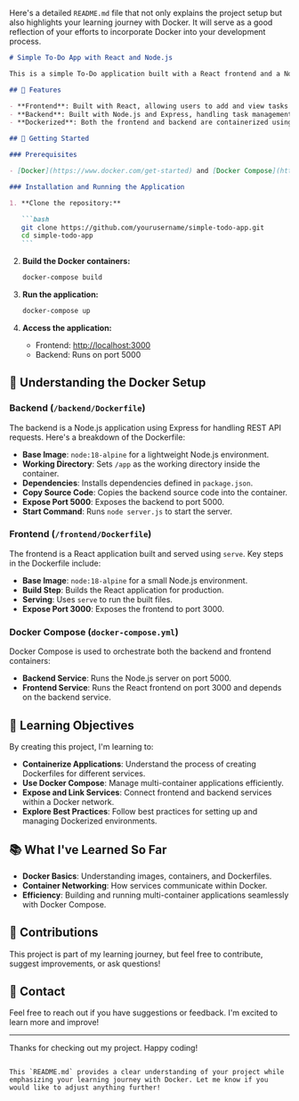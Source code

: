 Here's a detailed `README.md` file that not only explains the project setup but also highlights your learning journey with Docker. It will serve as a good reflection of your efforts to incorporate Docker into your development process.

````markdown
# Simple To-Do App with React and Node.js

This is a simple To-Do application built with a React frontend and a Node.js backend, designed to help me learn and explore Docker for containerizing full-stack applications. The project uses Docker and Docker Compose to run the frontend and backend as separate services, demonstrating a basic multi-container application.

## 📝 Features

- **Frontend**: Built with React, allowing users to add and view tasks in a clean UI.
- **Backend**: Built with Node.js and Express, handling task management with a simple REST API.
- **Dockerized**: Both the frontend and backend are containerized using Docker, making the application easy to run and manage.

## 🚀 Getting Started

### Prerequisites

- [Docker](https://www.docker.com/get-started) and [Docker Compose](https://docs.docker.com/compose/install/) installed on your machine.

### Installation and Running the Application

1. **Clone the repository:**

   ```bash
   git clone https://github.com/yourusername/simple-todo-app.git
   cd simple-todo-app
   ```
````

2. **Build the Docker containers:**

   ```bash
   docker-compose build
   ```

3. **Run the application:**

   ```bash
   docker-compose up
   ```

4. **Access the application:**

   - Frontend: [http://localhost:3000](http://localhost:3000)
   - Backend: Runs on port 5000

## 🐳 Understanding the Docker Setup

### Backend (`/backend/Dockerfile`)

The backend is a Node.js application using Express for handling REST API requests. Here's a breakdown of the Dockerfile:

- **Base Image**: `node:18-alpine` for a lightweight Node.js environment.
- **Working Directory**: Sets `/app` as the working directory inside the container.
- **Dependencies**: Installs dependencies defined in `package.json`.
- **Copy Source Code**: Copies the backend source code into the container.
- **Expose Port 5000**: Exposes the backend to port 5000.
- **Start Command**: Runs `node server.js` to start the server.

### Frontend (`/frontend/Dockerfile`)

The frontend is a React application built and served using `serve`. Key steps in the Dockerfile include:

- **Base Image**: `node:18-alpine` for a small Node.js environment.
- **Build Step**: Builds the React application for production.
- **Serving**: Uses `serve` to run the built files.
- **Expose Port 3000**: Exposes the frontend to port 3000.

### Docker Compose (`docker-compose.yml`)

Docker Compose is used to orchestrate both the backend and frontend containers:

- **Backend Service**: Runs the Node.js server on port 5000.
- **Frontend Service**: Runs the React frontend on port 3000 and depends on the backend service.

## 🎯 Learning Objectives

By creating this project, I'm learning to:

- **Containerize Applications**: Understand the process of creating Dockerfiles for different services.
- **Use Docker Compose**: Manage multi-container applications efficiently.
- **Expose and Link Services**: Connect frontend and backend services within a Docker network.
- **Explore Best Practices**: Follow best practices for setting up and managing Dockerized environments.

## 📚 What I've Learned So Far

- **Docker Basics**: Understanding images, containers, and Dockerfiles.
- **Container Networking**: How services communicate within Docker.
- **Efficiency**: Building and running multi-container applications seamlessly with Docker Compose.

## 🤝 Contributions

This project is part of my learning journey, but feel free to contribute, suggest improvements, or ask questions!

## 📧 Contact

Feel free to reach out if you have suggestions or feedback. I'm excited to learn more and improve!

---

Thanks for checking out my project. Happy coding!

```

This `README.md` provides a clear understanding of your project while emphasizing your learning journey with Docker. Let me know if you would like to adjust anything further!
```
